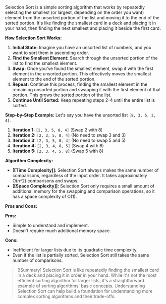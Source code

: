 Selection Sort is a simple sorting algorithm that works by repeatedly selecting the smallest (or largest, depending on the order you want) element from the unsorted portion of the list and moving it to the end of the sorted portion. It's like finding the smallest card in a deck and placing it in your hand, then finding the next smallest and placing it beside the first card.

**How Selection Sort Works:**
1. **Initial State:** Imagine you have an unsorted list of numbers, and you want to sort them in ascending order.
2. **Find the Smallest Element:** Search through the unsorted portion of the list to find the smallest element.
3. **Swap:** Once you've found the smallest element, swap it with the first element in the unsorted portion. This effectively moves the smallest element to the end of the sorted portion.
4. **Repeat:** Continue this process, finding the smallest element in the remaining unsorted portion and swapping it with the first element of that portion. This grows the sorted portion of the list.
5. **Continue Until Sorted:** Keep repeating steps 2-4 until the entire list is sorted.

**Step-by-Step Example:**
Let's say you have the unsorted list `[8, 3, 5, 2, 4]`.
1. **Iteration 1:** `[2, 3, 5, 8, 4]` (Swap 2 with 8)
2. **Iteration 2:** `[2, 3, 5, 8, 4]` (No need to swap 3 and 3)
3. **Iteration 3:** `[2, 3, 5, 8, 4]` (No need to swap 5 and 5)
4. **Iteration 4:** `[2, 3, 4, 8, 5]` (Swap 4 with 8)
5. **Iteration 5:** `[2, 3, 4, 5, 8]` (Swap 5 with 8)

**Algorithm Complexity:**
- **[[Time Complexity]]:** Selection Sort always makes the same number of comparisons, regardless of the input order. It takes approximately O(n^2) comparisons and swaps.
- **[[Space Complexity]]:** Selection Sort only requires a small amount of additional memory for the swapping and comparison operations, so it has a space complexity of O(1).

**Pros and Cons:**

**Pros:**
- Simple to understand and implement.
- Doesn't require much additional memory space.

**Cons:**
- Inefficient for larger lists due to its quadratic time complexity.
- Even if the list is partially sorted, Selection Sort still takes the same number of comparisons.

>[!Summary]
>Selection Sort is like repeatedly finding the smallest card in a deck and placing it in order in your hand. While it's not the most efficient sorting algorithm for larger lists, it's a straightforward example of sorting algorithms' basic concepts. Understanding Selection Sort can help build a foundation for understanding more complex sorting algorithms and their trade-offs.